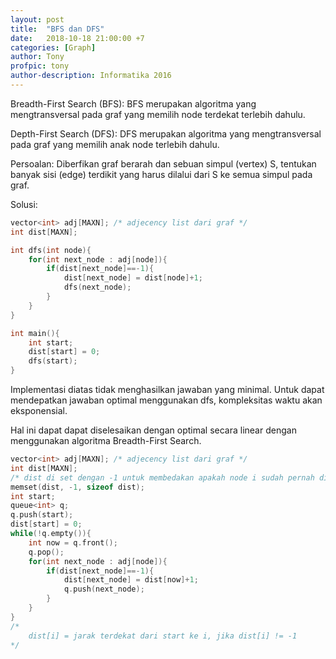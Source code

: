 ```yaml
---
layout: post
title:  "BFS dan DFS"
date:   2018-10-18 21:00:00 +7
categories: [Graph]
author: Tony
profpic: tony
author-description: Informatika 2016
---
```


Breadth-First Search (BFS):
BFS merupakan algoritma yang mengtransversal pada graf yang memilih node terdekat terlebih dahulu.

Depth-First Search (DFS):
DFS merupakan algoritma yang mengtransversal pada graf yang memilih anak node terlebih dahulu.

Persoalan:
Diberfikan graf berarah dan sebuan simpul (vertex) S, tentukan banyak sisi (edge) terdikit yang harus dilalui dari S ke semua simpul pada graf.

Solusi:
```c++
vector<int> adj[MAXN]; /* adjecency list dari graf */
int dist[MAXN];

int dfs(int node){
    for(int next_node : adj[node]){
        if(dist[next_node]==-1){
            dist[next_node] = dist[node]+1;
            dfs(next_node);
        }
    }
}

int main(){
    int start;
    dist[start] = 0;
    dfs(start);
}
```

Implementasi diatas tidak menghasilkan jawaban yang minimal.
Untuk dapat mendepatkan jawaban optimal menggunakan dfs, kompleksitas waktu akan eksponensial.


Hal ini dapat dapat diselesaikan dengan optimal secara linear dengan menggunakan algoritma Breadth-First Search.

```c++
vector<int> adj[MAXN]; /* adjecency list dari graf */
int dist[MAXN];
/* dist di set dengan -1 untuk membedakan apakah node i sudah pernah dilewati atau belum dengan jarak terdekat */
memset(dist, -1, sizeof dist);
int start;
queue<int> q;
q.push(start);
dist[start] = 0;
while(!q.empty()){
    int now = q.front();
    q.pop();
    for(int next_node : adj[node]){
        if(dist[next_node]==-1){
            dist[next_node] = dist[now]+1;
            q.push(next_node);
        }
    }
}
/*
    dist[i] = jarak terdekat dari start ke i, jika dist[i] != -1
*/
```